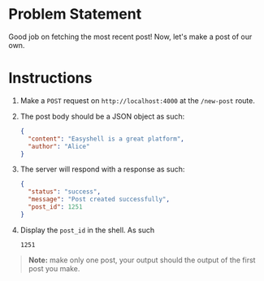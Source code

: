 # Problem Statement

Good job on fetching the most recent post! Now, let's make a post of our own.

# Instructions

1. Make a `POST` request on `http://localhost:4000` at the `/new-post` route.
2. The post body should be a JSON object as such:

   ```json
   {
     "content": "Easyshell is a great platform",
     "author": "Alice"
   }
   ```

3. The server will respond with a response as such:

   ```json
   {
     "status": "success",
     "message": "Post created successfully",
     "post_id": 1251
   }
   ```

4. Display the `post_id` in the shell. As such

   ```stdout
   1251
   ```

> **Note:** make only one post, your output should the output of the first post you make.
